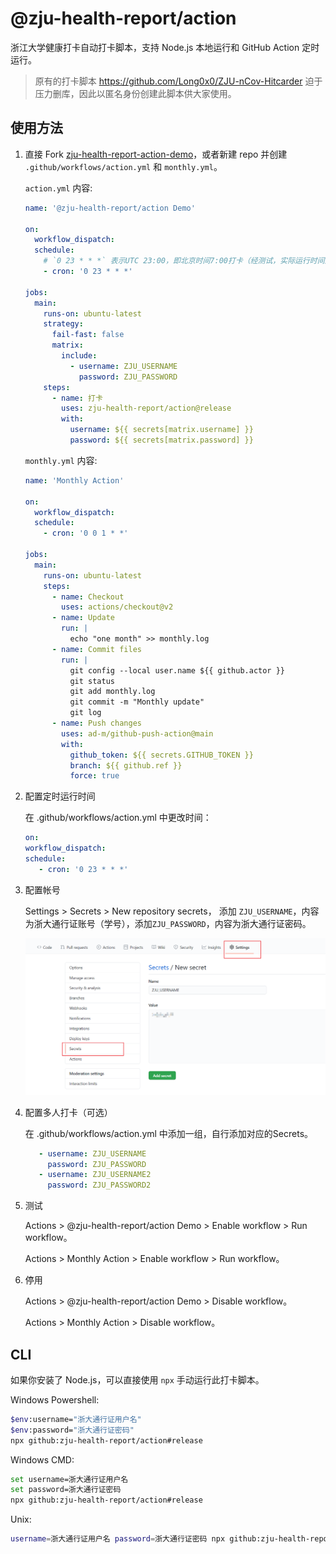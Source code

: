 # @zju-health-report/action

浙江大学健康打卡自动打卡脚本，支持 Node.js 本地运行和 GitHub Action 定时运行。

> 原有的打卡脚本 https://github.com/Long0x0/ZJU-nCov-Hitcarder 迫于压力删库，因此以匿名身份创建此脚本供大家使用。

## 使用方法

1. 直接 Fork [zju-health-report-action-demo](https://github.com/zju-health-report/zju-health-report-action-demo)，或者新建 repo 并创建 `.github/workflows/action.yml` 和 `monthly.yml`。

    `action.yml` 内容:

    ```yml
    name: '@zju-health-report/action Demo'

    on:
      workflow_dispatch:
      schedule:
        # `0 23 * * *` 表示UTC 23:00，即北京时间7:00打卡（经测试，实际运行时间比设定时间晚几分钟到几十分钟）。
        - cron: '0 23 * * *'

    jobs:
      main:
        runs-on: ubuntu-latest
        strategy:
          fail-fast: false
          matrix:
            include:
              - username: ZJU_USERNAME
                password: ZJU_PASSWORD
        steps:
          - name: 打卡
            uses: zju-health-report/action@release
            with:
              username: ${{ secrets[matrix.username] }}
              password: ${{ secrets[matrix.password] }}

    ```

    `monthly.yml` 内容:

    ```yml
    name: 'Monthly Action'

    on:
      workflow_dispatch:
      schedule:
        - cron: '0 0 1 * *'

    jobs:
      main:
        runs-on: ubuntu-latest
        steps:
          - name: Checkout
            uses: actions/checkout@v2
          - name: Update
            run: |
              echo "one month" >> monthly.log
          - name: Commit files
            run: |
              git config --local user.name ${{ github.actor }}
              git status
              git add monthly.log
              git commit -m "Monthly update"
              git log
          - name: Push changes
            uses: ad-m/github-push-action@main
            with:
              github_token: ${{ secrets.GITHUB_TOKEN }}
              branch: ${{ github.ref }}
              force: true

    ```

2. 配置定时运行时间

   在 .github/workflows/action.yml 中更改时间：

   ```yml
   on:
   workflow_dispatch:
   schedule:
      - cron: '0 23 * * *'
   ```

3. 配置帐号

   Settings > Secrets > New repository secrets， 添加 `ZJU_USERNAME`，内容为浙大通行证账号（学号），添加`ZJU_PASSWORD`，内容为浙大通行证密码。

   ![zju_account](docs/zju_account.png)

4. 配置多人打卡（可选）

   在 .github/workflows/action.yml 中添加一组，自行添加对应的Secrets。

   ```yml
      - username: ZJU_USERNAME
        password: ZJU_PASSWORD
      - username: ZJU_USERNAME2
        password: ZJU_PASSWORD2
   ```

5. 测试

   Actions > @zju-health-report/action Demo > Enable workflow > Run workflow。

   Actions > Monthly Action > Enable workflow > Run workflow。

6. 停用

   Actions > @zju-health-report/action Demo > Disable workflow。

   Actions > Monthly Action > Disable workflow。

## CLI

如果你安装了 Node.js，可以直接使用 `npx` 手动运行此打卡脚本。

Windows Powershell:

```bash
$env:username="浙大通行证用户名"
$env:password="浙大通行证密码"
npx github:zju-health-report/action#release
```

Windows CMD:

```bash
set username=浙大通行证用户名
set password=浙大通行证密码
npx github:zju-health-report/action#release
```

Unix:

```bash
username=浙大通行证用户名 password=浙大通行证密码 npx github:zju-health-report/action#release
```
